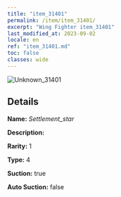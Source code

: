 ```yaml
---
title: "item_31401"
permalink: /item/item_31401/
excerpt: "Wing Fighter item_31401"
last_modified_at: 2023-09-02
locale: en
ref: "item_31401.md"
toc: false
classes: wide
---
```



 ![Unknown_31401](/images/item/Settlement_star_p.png)



## Details

 **Name:** *Settlement_star* 

 **Description:** 

 **Rarity:** 1 

 **Type:** 4 

 **Suction:** true 

 **Auto Suction:** false 


